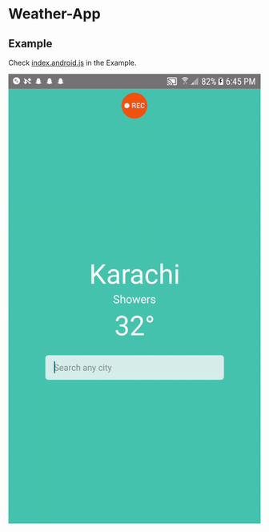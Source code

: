 # Weather-App

## Example
Check [index.android.js](https://github.com/FaranMustafa/Weather-App/blob/master/assets/ezgif.com-video-to-gif.gif) in the Example.

![android](https://github.com/FaranMustafa/Weather-App/blob/master/assets/ezgif.com-video-to-gif.gif)
